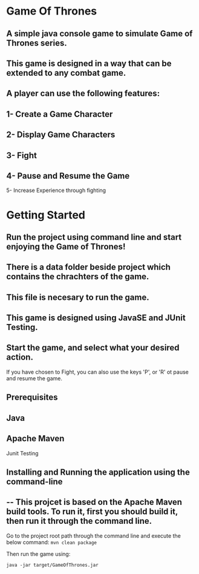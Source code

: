# Game Of Thrones
A simple java console game to simulate Game of Thrones series.
--
This game is designed in a way that can be extended to any combat game.
--
A player can use the following features:
--
1- Create a Game Character
--
2- Display Game Characters
--
3- Fight
--
4- Pause and Resume the Game
--
5- Increase Experience through fighting


# Getting Started

Run the project using command line and start enjoying the Game of Thrones!
--
There is a data folder beside project which contains the chrachters of the game.
--
This file is necesary to run the game.
--
This game is designed using JavaSE and JUnit Testing.
--
Start the game, and select what your desired action.
--
If you have chosen to Fight, you can also use the keys 'P', or 'R' ot pause and resume the game.


## Prerequisites
Java
--
Apache Maven
--
Junit Testing

## Installing and Running the application using the command-line
--
This projcet is based on the Apache Maven build tools. To run it, first you should build it, then run it through the command line.
--
 Go to the project root path through the command line and execute the below command:
`mvn clean package`

Then run the game using:

`java -jar target/GameOfThrones.jar`








